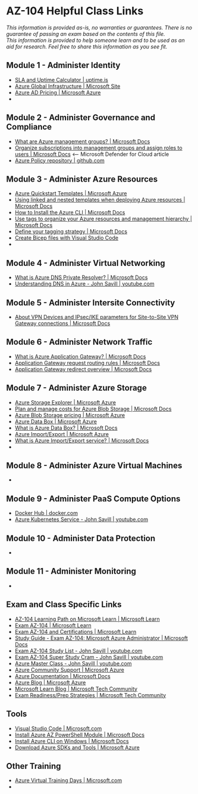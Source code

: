 # AZ-104 Helpful Class Links

_This information is provided as-is, no warranties or guarantees.  There is no guarantee of passing an exam
based on the contents of this file.  
This information is provided to help someone learn and to be used as an aid for research.
Feel free to share this information as you see fit._

## Module 1 - Administer Identity
- [SLA and Uptime Calculator | uptime.is](https://uptime.is)
- [Azure Global Infrastructure | Microsoft Site](https://infrastructuremap.microsoft.com)
- [Azure AD Pricing | Microsoft Azure](https://azure.microsoft.com/en-us/pricing/details/active-directory)
- 
  
## Module 2 - Administer Governance and Compliance
- [What are Azure management groups? | Microsoft Docs](https://docs.microsoft.com/en-us/azure/governance/management-groups/overview)
- [Organize subscriptions into management groups and assign roles to users | Microsoft Docs](https://docs.microsoft.com/en-us/azure/defender-for-cloud/management-groups-roles) <-- Microsoft Defender for Cloud article
- [Azure Policy repository | github.com](https://github.com/Azure/azure-policy)

## Module 3 - Administer Azure Resources
- [Azure Quickstart Templates | Microsoft Azure](https://azure.microsoft.com/en-us/resources/templates)
- [Using linked and nested templates when deploying Azure resources | Microsoft Docs](https://docs.microsoft.com/en-us/azure/azure-resource-manager/templates/linked-templates)
- [How to Install the Azure CLI | Microsoft Docs](https://docs.microsoft.com/en-us/cli/azure/install-azure-cli)
- [Use tags to organize your Azure resources and management hierarchy | Microsoft Docs](https://docs.microsoft.com/en-us/azure/azure-resource-manager/management/tag-resources)
- [Define your tagging strategy | Microsoft Docs](https://docs.microsoft.com/en-us/azure/cloud-adoption-framework/ready/azure-best-practices/resource-tagging)
- [Create Bicep files with Visual Studio Code](https://docs.microsoft.com/en-us/azure/azure-resource-manager/bicep/quickstart-create-bicep-use-visual-studio-code)
- 

## Module 4 - Administer Virtual Networking
- [What is Azure DNS Private Resolver? | Microsoft Docs](https://docs.microsoft.com/en-us/azure/dns/dns-private-resolver-overview)
- [Understanding DNS in Azure - John Savill | youtube.com](https://youtu.be/Hiohn35DIqA)

## Module 5 - Administer Intersite Connectivity
- [About VPN Devices and IPsec/IKE parameters for Site-to-Site VPN Gateway connections | Microsoft Docs](https://docs.microsoft.com/en-us/azure/vpn-gateway/vpn-gateway-about-vpn-devices)

## Module 6 - Administer Network Traffic
- [What is Azure Application Gateway? | Microsoft Docs](https://docs.microsoft.com/en-us/azure/application-gateway/overview)
- [Application Gateway request routing rules | Microsoft Docs](https://docs.microsoft.com/en-us/azure/application-gateway/configuration-request-routing-rules)
- [Application Gateway redirect overview | Microsoft Docs](https://docs.microsoft.com/en-us/azure/application-gateway/redirect-overview)

## Module 7 - Administer Azure Storage
- [Azure Storage Explorer | Microsoft Azure](https://azure.microsoft.com/en-us/features/storage-explorer)
- [Plan and manage costs for Azure Blob Storage | Microsoft Docs](https://docs.microsoft.com/en-us/azure/storage/common/storage-plan-manage-costs)
- [Azure Blob Storage pricing | Microsoft Azure](https://azure.microsoft.com/en-us/pricing/details/storage/blobs)
- [Azure Data Box | Microsoft Azure](https://azure.microsoft.com/en-us/pricing/details/databox)
- [What is Azure Data Box? | Microsoft Docs](https://docs.microsoft.com/en-us/azure/databox/data-box-overview)
- [Azure Import/Export | Microsoft Azure](https://azure.microsoft.com/en-us/services/storage/import-export)
- [What is Azure Import/Export service? | Microsoft Docs](https://docs.microsoft.com/en-us/azure/import-export/storage-import-export-service)
- 

## Module 8 - Administer Azure Virtual Machines
- 

## Module 9 - Administer PaaS Compute Options
- [Docker Hub | docker.com](https://hub.docker.com)
- [Azure Kubernetes Service - John Savill | youtube.com](https://youtu.be/c4nTKMU6fBU)

## Module 10 - Administer Data Protection
- 

## Module 11 - Administer Monitoring
- 

## Exam and Class Specific Links 
- [AZ-104 Learning Path on Microsoft Learn | Microsoft Learn](https://aka.ms/AZ-104LearningPaths)
- [Exam AZ-104 | Microsoft Learn](https://docs.microsoft.com/en-us/certifications/exams/az-104)
- [Exam AZ-104 and Certifications | Microsoft Learn](https://docs.microsoft.com/en-us/certifications/exams/az-104#certification-exams)
- [Study Guide - Exam AZ-104: Microsoft Azure Administrator | Microsoft Docs](https://docs.microsoft.com/en-us/certifications/resources/study-guide-az-104)
- [Exam AZ-104 Study List - John Savill | youtube.com](https://www.youtube.com/watch?v=VOod_VNgdJk&list=PLlVtbbG169nGlGPWs9xaLKT1KfwqREHbs)
- [Exam AZ-104 Super Study Cram - John Savill | youtube.com](https://youtu.be/VOod_VNgdJk)
- [Azure Master Class - John Savill | youtube.com](https://youtu.be/rZcyDHIYpO0)
- [Azure Community Support | Microsoft Azure](https://azure.microsoft.com/en-us/support/community/)
- [Azure Documentation | Microsoft Docs](https://docs.microsoft.com/en-us/azure)
- [Azure Blog | Microsoft Azure](https://azure.microsoft.com/en-us/blog)
- [Microsoft Learn Blog | Microsoft Tech Community](https://techcommunity.microsoft.com/t5/microsoft-learn-blog/bg-p/MicrosoftLearnBlog)
- [Exam Readiness/Prep Strategies | Microsoft Tech Community](https://techcommunity.microsoft.com/t5/microsoft-learn-blog/microsoft-learn-exam-readiness-provides-exam-prep-strategies/ba-p/3250819)

## Tools
- [Visual Studio Code | Microsoft.com](https://code.visualstudio.com)
- [Install Azure AZ PowerShell Module | Microsoft Docs](https://docs.microsoft.com/en-us/powershell/azure/install-az-ps)
- [Install Azure CLI on Windows | Microsoft Docs](https://docs.microsoft.com/en-us/cli/azure/install-azure-cli-windows)
- [Download Azure SDKs and Tools | Microsoft Azure](https://azure.microsoft.com/en-us/downloads)

## Other Training
- [Azure Virtual Training Days | Microsoft.com](https://www.microsoft.com/en-us/trainingdays/azure)
- 
